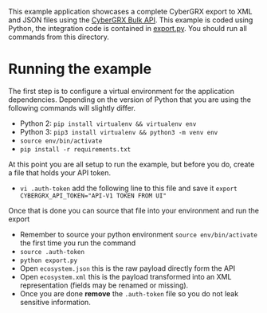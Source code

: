 This example application showcases a complete CyberGRX export to XML and JSON files using the [CyberGRX Bulk API](https://api.cybergrx.com/bulk-v1/swagger/).  This example is coded using Python, the integration code is contained in [export.py](./export.py).  You should run all commands from this directory.

# Running the example
The first step is to configure a virtual environment for the application dependencies.  Depending on the version of Python that you are using the following commands will slightly differ.
- Python 2: `pip install virtualenv && virtualenv env`
- Python 3: `pip3 install virtualenv && python3 -m venv env`
- `source env/bin/activate`
- `pip install -r requirements.txt`

At this point you are all setup to run the example, but before you do, create a file that holds your API token. 
- `vi .auth-token` add the following line to this file and save it `export CYBERGRX_API_TOKEN="API-V1 TOKEN FROM UI"`

Once that is done you can source that file into your environment and run the export
- Remember to source your python environment `source env/bin/activate` the first time you run the command
- `source .auth-token`
- `python export.py`
- Open `ecosystem.json` this is the raw payload directly form the API
- Open `ecosystem.xml` this is the payload transformed into an XML representation (fields may be renamed or missing).
- Once you are done **remove** the `.auth-token` file so you do not leak sensitive information.
